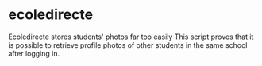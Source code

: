 # ecoledirecte
Ecoledirecte stores students' photos far too easily
This script proves that it is possible to retrieve profile photos of other students in the same school after logging in.
